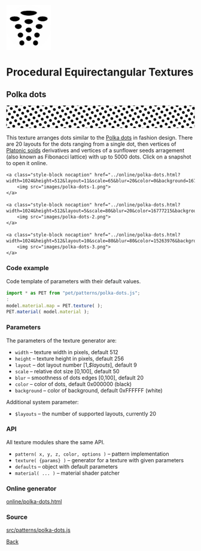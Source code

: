<img class="logo" src="../assets/logo/logo.png">


# Procedural Equirectangular Textures


## Polka dots
<img src="images/polka-dots.jpg">

This texture arranges dots similar to the [Polka dots](https://en.wikipedia.org/wiki/Polka_dot)
in fashion design. There are 20 layouts for the dots ranging from a single dot,
then vertices of [Platonic soids](https://en.wikipedia.org/wiki/Platonic_solid)
derivatives and vertices of a sunflower seeds arragement (also known as Fibonacci
lattice) with up to 5000 dots. Click on a snapshot to open it online.

<p class="gallery">

	<a class="style-block nocaption" href="../online/polka-dots.html?width=1024&height=512&layout=11&scale=65&blur=20&color=0&background=16777215">
		<img src="images/polka-dots-1.png">
	</a>

	<a class="style-block nocaption" href="../online/polka-dots.html?width=1024&height=512&layout=5&scale=80&blur=20&color=16777215&background=54798">
		<img src="images/polka-dots-2.png">
	</a>

	<a class="style-block nocaption" href="../online/polka-dots.html?width=1024&height=512&layout=10&scale=80&blur=80&color=15263976&background=5187937">
		<img src="images/polka-dots-3.png">
	</a>

</p>


### Code example

Code template of parameters with their default values.

```js
import * as PET from "pet/patterns/polka-dots.js";
:
model.material.map = PET.texture( );
PET.material( model.material );
```


### Parameters

The parameters of the texture generator are:

* `width` &ndash; texture width in pixels, default 512
* `height` &ndash; texture height in pixels, default 256
* `layout` &ndash; dot layout number [1,*$layouts*], default 9
* `scale` &ndash; relative dot size [0,100], default 50
* `blur` &ndash; smoothness of dots edges [0,100], default 20
* `color` &ndash; color of dots, default 0x000000 (black)
* `background` &ndash; color of background, default 0xFFFFFF (white)

Additional system parameter:

* `$layouts` &ndash; the number of supported layouts, currently 20


### API

All texture modules share the same API.

* `pattern( x, y, z, color, options )` &ndash; pattern implementation
* `texture( {params} )` &ndash; generator for a texture with given parameters
* `defaults` &ndash; object with default parameters
* `material( ... )` &ndash; material shader patcher


### Online generator

[online/polka-dots.html](../online/polka-dots.html)


### Source

[src/patterns/polka-dots.js](https://github.com/boytchev/texture-generator/blob/main/src/patterns/polka-dots.js)


		
<div class="footnote">
	<a href="#" onclick="window.history.back(); return false;">Back</a>
</div>
